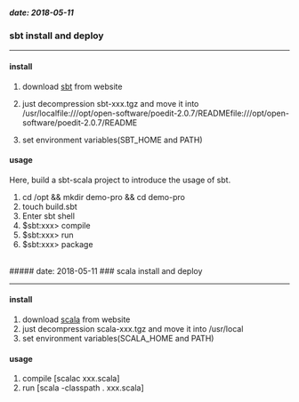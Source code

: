 ##### date: 2018-05-11
### sbt install and deploy

---

#### install
1. download [sbt](https://www.scala-sbt.org/download.html) from website
2. just decompression sbt-xxx.tgz and move it into /usr/localfile:///opt/open-software/poedit-2.0.7/READMEfile:///opt/open-software/poedit-2.0.7/README


3. set environment variables(SBT_HOME and PATH)

#### usage
Here, build a sbt-scala project to introduce the usage of sbt.  

1. cd /opt && mkdir demo-pro && cd demo-pro  
2. touch build.sbt
3. Enter sbt shell
4. $sbt:xxx> compile
5. $sbt:xxx> run
6. $sbt:xxx> package
<br/>
##### date: 2018-05-11
### scala install and deploy

---

#### install
1. download [scala](https://www.scala-lang.org/download/) from website
2. just decompression scala-xxx.tgz and move it into /usr/local
3. set environment variables(SCALA_HOME and PATH)

#### usage
1. compile [scalac xxx.scala]
2. run [scala -classpath . xxx.scala]